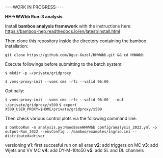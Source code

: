 ----WORK IN PROGRESS----

**HH->WWbb Run-3 analysis**

Install **bamboo analysis framework** with the instructions here: https://bamboo-hep.readthedocs.io/en/latest/install.html

Then clone this repository inside the directory containing the bamboo installation:

`git clone https://github.com/Oguz-Guzel/HHWWbb.git && cd HHWWbb`

Execute followings before submitting to the batch system:

`$ mkdir -p ~/private/gridproxy`

`$ voms-proxy-init --voms cms -rfc --valid 96:00`

Optinally:

`$ voms-proxy-init --voms cms -rfc --valid 96:00  --out ~/private/gridproxy/x509`
`$ export X509_USER_PROXY=$HOME/private/gridproxy/x509`

Then check various control plots via the following command line:

`$ bambooRun -m analysis.py:NanoBaseHHWWbb config/analysis_2022.yml -o output-Run_2022 --envConfig ../bamboo/examples/ingrid.ini --distributed=driver `

versioning
**v1**: first succesful run on all eras
**v2**: add triggers on MC
**v3**: add Wjets and VV MC
**v4**: add DY-M-10to50
**v5**: add SL and DL channels
